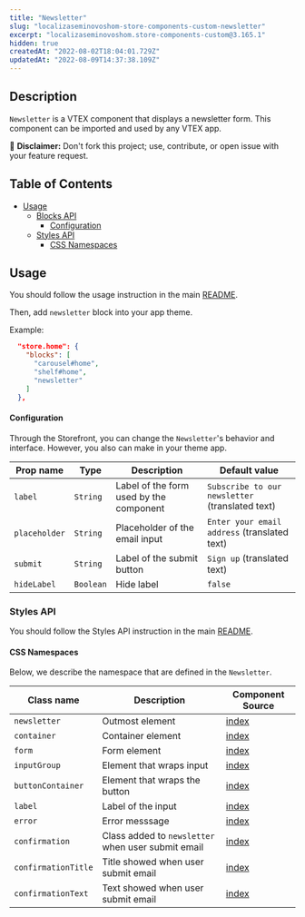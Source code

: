```yaml
---
title: "Newsletter"
slug: "localizaseminovoshom-store-components-custom-newsletter"
excerpt: "localizaseminovoshom.store-components-custom@3.165.1"
hidden: true
createdAt: "2022-08-02T18:04:01.729Z"
updatedAt: "2022-08-09T14:37:38.109Z"
---
```

## Description

`Newsletter` is a VTEX component that displays a newsletter form. 
This component can be imported and used by any VTEX app.

:loudspeaker: **Disclaimer:** Don't fork this project; use, contribute, or open issue with your feature request.

## Table of Contents
- [Usage](#usage)
  - [Blocks API](#blocks-api)
    - [Configuration](#configuration)
  - [Styles API](#styles-api)
    - [CSS Namespaces](#css-namespaces)

## Usage

You should follow the usage instruction in the main [README](/README.md#usage).

Then, add `newsletter` block into your app theme.

Example:

```json
  "store.home": {
    "blocks": [
      "carousel#home",
      "shelf#home",
      "newsletter"
    ]
  },
```

#### Configuration

Through the Storefront, you can change the `Newsletter`'s behavior and interface. However, you also can make in your theme app.

| Prop name | Type | Description | Default value |
| --------- | ---- | ----------- | ------------- |
| `label` | `String` | Label of the form used by the component | `Subscribe to our newsletter` (translated text) |
| `placeholder` | `String` | Placeholder of the email input | `Enter your email address` (translated text) |
| `submit` | `String` | Label of the submit button | `Sign up` (translated text) |
| `hideLabel` | `Boolean` | Hide label | `false` |

### Styles API
You should follow the Styles API instruction in the main [README](/README.md#styles-api).

#### CSS Namespaces
Below, we describe the namespace that are defined in the `Newsletter`.

| Class name | Description | Component Source |
| ---------- | ----------- | ---------------- |
| `newsletter` | Outmost element | [index](./index.js)
| `container` | Container element | [index](./index.js)
| `form` | Form element | [index](./index.js)
| `inputGroup` | Element that wraps input | [index](./index.js)
| `buttonContainer` | Element that wraps the button | [index](./index.js)
| `label` | Label of the input | [index](./index.js)
| `error` | Error messsage | [index](./index.js)
| `confirmation` | Class added to `newsletter` when user submit email | [index](./index.js)
| `confirmationTitle` | Title showed when user submit email | [index](./index.js)
| `confirmationText` | Text showed when user submit email | [index](./index.js)